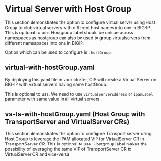 # Virtual Server with Host Group

This section demonstrates the option to configure virtual server using Host Group to club virtual servers with different host names into one in BIG-IP. 
This is optional to use. Hostgroup label should be unique across namespaces as hostgroup can also be used to group virtualservers from different namespaces into one in BIGIP.


Option which can be used to configure is :
    `hostGroup`

## virtual-with-hostGroup.yaml

By deploying this yaml file in your cluster, CIS will create a Virtual Server on BIG-IP with virtual servers having same hostGroup.

This is optional to use. We need to use `virtualServerAddress` or `ipamLabel` parameter with same value in all virtual servers .

## vs-ts-with-hostGroup.yaml (Host Group with TransportServer and VirtualServer CRs)

This section demonstrates the option to configure Transport server using Host Group to leverage the IPAM allocated VIP for VirtualServer CR in TransportServer CR.
This is optional to use. Hostgroup label makes the possibility of leveraging the same VIP of TransportServer CR to VirtualServer CR and vice-versa